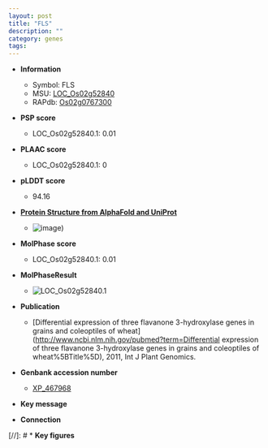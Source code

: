 ```yaml
---
layout: post
title: "FLS"
description: ""
category: genes
tags: 
---
```


* **Information**  
    + Symbol: FLS  
    + MSU: [LOC_Os02g52840](http://rice.plantbiology.msu.edu/cgi-bin/ORF_infopage.cgi?orf=LOC_Os02g52840)  
    + RAPdb: [Os02g0767300](http://rapdb.dna.affrc.go.jp/viewer/gbrowse_details/irgsp1?name=Os02g0767300)  

* **PSP score**  
    + LOC_Os02g52840.1: 0.01 

* **PLAAC score**  
    + LOC_Os02g52840.1: 0 

* **pLDDT score**
    + 94.16

* **[Protein Structure from AlphaFold and UniProt](https://www.uniprot.org/uniprotkb/Q6Z306/entry#structure)**
    + ![image](https://ricepsp.github.io/images/Q6/AF-Q6Z306-F1.png))

* **MolPhase score**
    + LOC_Os02g52840.1: 0.01

* **MolPhaseResult**
    + ![LOC_Os02g52840.1](https://ricepsp.github.io/pictures/LOC_Os02g/LOC_Os02g52840.1.png)

* **Publication**  
    + [Differential expression of three flavanone 3-hydroxylase genes in grains and coleoptiles of wheat](http://www.ncbi.nlm.nih.gov/pubmed?term=Differential expression of three flavanone 3-hydroxylase genes in grains and coleoptiles of wheat%5BTitle%5D), 2011, Int J Plant Genomics.

* **Genbank accession number**  
    + [XP_467968](http://www.ncbi.nlm.nih.gov/nuccore/XP_467968)

* **Key message**  

* **Connection**  

[//]: # * **Key figures**  


